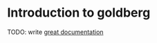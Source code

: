 # Introduction to goldberg

TODO: write [great documentation](http://jacobian.org/writing/what-to-write/)
